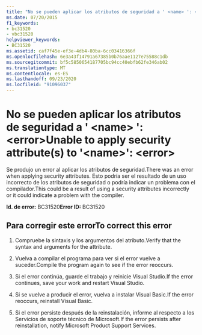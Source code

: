 ```yaml
---
title: "No se pueden aplicar los atributos de seguridad a ' <name> ': <error>"
ms.date: 07/20/2015
f1_keywords:
- bc31520
- vbc31520
helpviewer_keywords:
- BC31520
ms.assetid: caf7f45e-ef3e-4db4-80ba-6cc03416366f
ms.openlocfilehash: 6e3a43f14791a67385b0b76aae1127e75588c1db
ms.sourcegitcommit: bf5c5850654187705bc94cc40ebfb62fe346ab02
ms.translationtype: MT
ms.contentlocale: es-ES
ms.lasthandoff: 09/23/2020
ms.locfileid: "91096037"
---
```

# <a name="unable-to-apply-security-attributes-to-name-error"></a><span data-ttu-id="7cdcf-102">No se pueden aplicar los atributos de seguridad a ' \<name> ': \<error></span><span class="sxs-lookup"><span data-stu-id="7cdcf-102">Unable to apply security attribute(s) to '\<name>': \<error></span></span>

<span data-ttu-id="7cdcf-103">Se produjo un error al aplicar los atributos de seguridad.</span><span class="sxs-lookup"><span data-stu-id="7cdcf-103">There was an error when applying security attributes.</span></span> <span data-ttu-id="7cdcf-104">Esto podría ser el resultado de un uso incorrecto de los atributos de seguridad o podría indicar un problema con el compilador.</span><span class="sxs-lookup"><span data-stu-id="7cdcf-104">This could be a result of using a security attributes incorrectly or it could indicate a problem with the compiler.</span></span>  
  
 <span data-ttu-id="7cdcf-105">**Id. de error:** BC31520</span><span class="sxs-lookup"><span data-stu-id="7cdcf-105">**Error ID:** BC31520</span></span>  
  
## <a name="to-correct-this-error"></a><span data-ttu-id="7cdcf-106">Para corregir este error</span><span class="sxs-lookup"><span data-stu-id="7cdcf-106">To correct this error</span></span>  
  
1. <span data-ttu-id="7cdcf-107">Compruebe la sintaxis y los argumentos del atributo.</span><span class="sxs-lookup"><span data-stu-id="7cdcf-107">Verify that the syntax and arguments for the attribute.</span></span>  
  
2. <span data-ttu-id="7cdcf-108">Vuelva a compilar el programa para ver si el error vuelve a suceder.</span><span class="sxs-lookup"><span data-stu-id="7cdcf-108">Compile the program again to see if the error reoccurs.</span></span>  
  
3. <span data-ttu-id="7cdcf-109">Si el error continúa, guarde el trabajo y reinicie Visual Studio.</span><span class="sxs-lookup"><span data-stu-id="7cdcf-109">If the error continues, save your work and restart Visual Studio.</span></span>  
  
4. <span data-ttu-id="7cdcf-110">Si se vuelve a producir el error, vuelva a instalar Visual Basic.</span><span class="sxs-lookup"><span data-stu-id="7cdcf-110">If the error reoccurs, reinstall Visual Basic.</span></span>  
  
5. <span data-ttu-id="7cdcf-111">Si el error persiste después de la reinstalación, informe al respecto a los Servicios de soporte técnico de Microsoft.</span><span class="sxs-lookup"><span data-stu-id="7cdcf-111">If the error persists after reinstallation, notify Microsoft Product Support Services.</span></span>  
